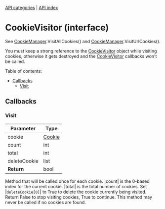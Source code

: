 [API categories](API-categories.md) | [API index](API-index.md)


# CookieVisitor (interface)

See [CookieManager](CookieManager.md).VisitAllCookies() and [CookieManager](CookieManager.md).VisitUrlCookies().

You must keep a strong reference to the [CookieVisitor](CookieVisitor.md) object
while visiting cookies, otherwise it gets destroyed and the
[CookieVisitor](CookieVisitor.md) callbacks won't be called.


Table of contents:
* [Callbacks](#callbacks)
  * [Visit](#visit)


## Callbacks


### Visit

| Parameter | Type |
| --- | --- |
| cookie | [Cookie](Cookie.md) |
| count | int |
| total | int |
| deleteCookie | list |
| __Return__ | bool |

Method that will be called once for each cookie. |count| is the 0-based
index for the current cookie. |total| is the total number of cookies.
Set |`deleteCookie[0]`| to True to delete the cookie currently being visited.
Return False to stop visiting cookies, True to continue. This method may
never be called if no cookies are found.
